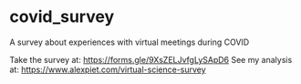 # covid_survey
A survey about experiences with virtual meetings during COVID

Take the survey at: https://forms.gle/9XsZELJvfgLySApD6
See my analysis at: https://www.alexpiet.com/virtual-science-survey
